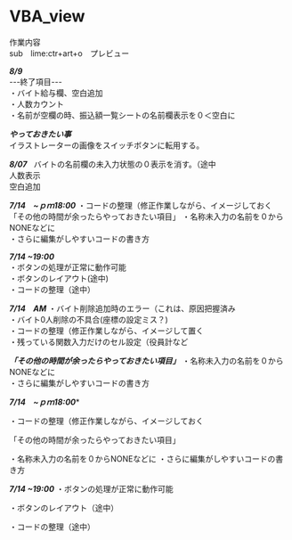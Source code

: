 ﻿# VBA_view
作業内容  
sub　lime:ctr+art+o　プレビュー

***8/9***  
---終了項目---  
  ・バイト給与欄、空白追加  
  ・人数カウント  
  ・名前が空欄の時、振込額一覧シートの名前欄表示を０＜空白に  
	
***やっておきたい事***  
	イラストレーターの画像をスイッチボタンに転用する。  

***8/07***  
	バイトの名前欄の未入力状態の０表示を消す。（途中  
	人数表示  
	空白追加  

***7/14　~ｐｍ18:00***
・コードの整理（修正作業しながら、イメージしておく  
「その他の時間が余ったらやっておきたい項目」 
・名称未入力の名前を０からNONEなどに  
・さらに編集がしやすいコードの書き方  

***7/14 ~19:00***  
・ボタンの処理が正常に動作可能  
・ボタンのレイアウト(途中)  
・コードの整理（途中）  

***7/14　AM***
・バイト削除追加時のエラー（これは、原因把握済み  
・バイト0人削除の不具合(座標の設定ミス？)  
・コードの整理（修正作業しながら、イメージして置く  
・残っている関数入力だけのセル設定（役員計など  

***「その他の時間が余ったらやっておきたい項目」***
・名称未入力の名前を０からNONEなどに  
・さらに編集がしやすいコードの書き方  

***7/14　~ｐｍ18:00****

・コードの整理（修正作業しながら、イメージしておく

「その他の時間が余ったらやっておきたい項目」

・名称未入力の名前を０からNONEなどに
・さらに編集がしやすいコードの書き方

***7/14 ~19:00***
・ボタンの処理が正常に動作可能

・ボタンのレイアウト（途中）

・コードの整理（途中）




